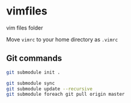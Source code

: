 vimfiles
========

vim files folder

Move `vimrc` to your home directory as `.vimrc`

## Git commands

```bash
git submodule init .

git submodule sync
git submodule update --recursive
git submodule foreach git pull origin master
```
